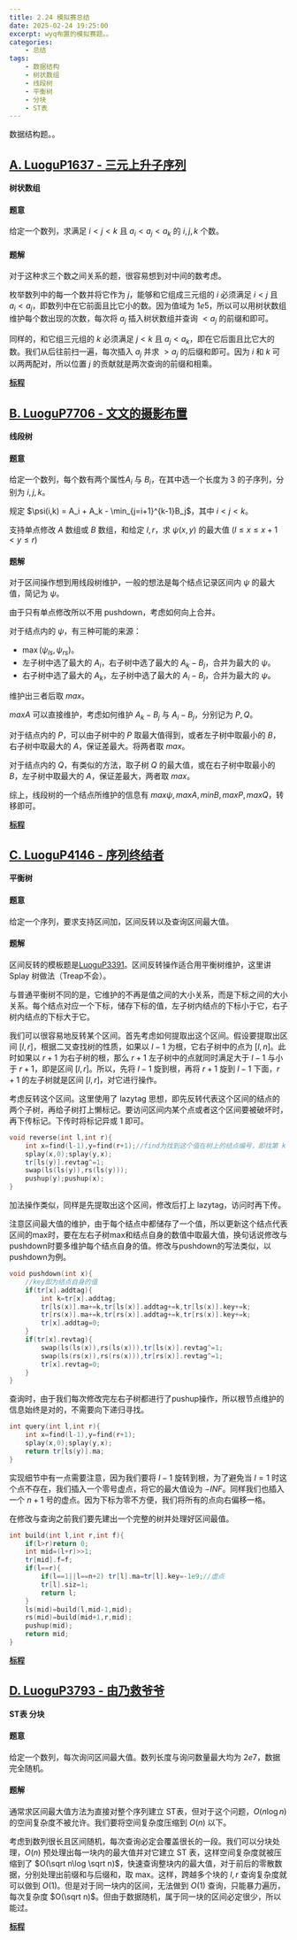 ```yaml
---
title: 2.24 模拟赛总结
date: 2025-02-24 19:25:00
excerpt: wyq布置的模拟赛题。。
categories: 
    - 总结
tags: 
    - 数据结构
    - 树状数组
    - 线段树
    - 平衡树
    - 分块
    - ST表
---
```

数据结构题。。

## [A. LuoguP1637 - 三元上升子序列](https://www.luogu.com.cn/problem/P1637)
**树状数组**
#### 题意
给定一个数列，求满足 $i<j<k$ 且 $a_i<a_j<a_k$ 的 $i,j,k$ 个数。
#### 题解
对于这种求三个数之间关系的题，很容易想到对中间的数考虑。

枚举数列中的每一个数并将它作为 $j$，能够和它组成三元组的 $i$ 必须满足 $i<j$ 且 $a_i<a_j$，即数列中在它前面且比它小的数。因为值域为 $1e5$，所以可以用树状数组维护每个数出现的次数，每次将 $a_j$ 插入树状数组并查询 $<a_j$ 的前缀和即可。

同样的，和它组三元组的 $k$ 必须满足 $j<k$ 且 $a_j<a_k$，即在它后面且比它大的数。我们从后往前扫一遍，每次插入 $a_j$ 并求 $>a_j$ 的后缀和即可。因为 $i$ 和 $k$ 可以两两配对，所以位置 $j$ 的贡献就是两次查询的前缀和相乘。

**[标程](https://yumomeow.github.io/2025/02/24/std/#LuoguP1637)**

## [B. LuoguP7706 - 文文的摄影布置](https://www.luogu.com.cn/problem/P7706)
**线段树**
#### 题意
给定一个数列，每个数有两个属性$A_i$ 与 $B_i$，在其中选一个长度为 $3$ 的子序列，分别为 $i,j,k$。

规定 $\psi(i,k) = A_i + A_k - \min_{j=i+1}^{k-1}B_j$，其中 $i<j<k$。

支持单点修改 $A$ 数组或 $B$ 数组，和给定 $l,r$，求 $\psi(x,y)$ 的最大值 $(l\le x\le x+1<y\le r)$

#### 题解
对于区间操作想到用线段树维护，一般的想法是每个结点记录区间内 $\psi$ 的最大值，简记为 $\psi$。

由于只有单点修改所以不用 pushdown，考虑如何向上合并。

对于结点内的 $\psi$，有三种可能的来源：
- $\max(\psi_{ls},\psi_{rs})$。
- 左子树中选了最大的 $A_i$，右子树中选了最大的 $A_k-B_j$，合并为最大的 $\psi$。
- 右子树中选了最大的 $A_k$，左子树中选了最大的 $A_i-B_j$，合并为最大的 $\psi$。

维护出三者后取 $max$。

$maxA$ 可以直接维护，考虑如何维护 $A_k-B_j$ 与 $A_i-B_j$，分别记为 $P,Q$。

对于结点内的 $P$，可以由子树中的 $P$ 取最大值得到，或者左子树中取最小的 $B$，右子树中取最大的 $A$，保证差最大。将两者取 $max$。

对于结点内的 $Q$，有类似的方法，取子树 $Q$ 的最大值，或在右子树中取最小的 $B$，左子树中取最大的 $A$，保证差最大，两者取 $max$。

综上，线段树的一个结点所维护的信息有 $max\psi,maxA,minB,maxP,maxQ$，转移即可。

**[标程](https://yumomeow.github.io/2025/02/24/std/#LuoguP7706)**

## [C. LuoguP4146 - 序列终结者](https://www.luogu.com.cn/problem/P4146)
**平衡树**
#### 题意
给定一个序列，要求支持区间加，区间反转以及查询区间最大值。
#### 题解
区间反转的模板题是[LuoguP3391](https://www.luogu.com.cn/problem/P3391)。区间反转操作适合用平衡树维护，这里讲 Splay 树做法（Treap不会）。

与普通平衡树不同的是，它维护的不再是值之间的大小关系，而是下标之间的大小关系。每个结点对应一个下标，储存下标的值，左子树内结点的下标小于它，右子树内结点的下标大于它。

我们可以很容易地反转某个区间。首先考虑如何提取出这个区间。假设要提取出区间 $[l,r]$，根据二叉查找树的性质，如果以 $l-1$ 为根，它右子树中的点为 $[l,n]$。此时如果以 $r+1$ 为右子树的根，那么 $r+1$ 左子树中的点就同时满足大于 $l-1$ 与小于 $r+1$，即是区间 $[l,r]$。所以，先将 $l-1$ 旋到根，再将 $r+1$ 旋到 $l-1$ 下面，$r+1$ 的左子树就是区间 $[l,r]$，对它进行操作。

考虑反转这个区间。这里使用了 lazytag 思想，即先反转代表这个区间的结点的两个子树，再给子树打上懒标记。要访问区间内某个点或者这个区间要被破坏时，再下传标记。下传时将标记异或 $1$ 即可。
```cpp
void reverse(int l,int r){
	int x=find(l-1),y=find(r+1);//find为找到这个值在树上的结点编号，即找第 k 小值。
	splay(x,0);splay(y,x);
	tr[ls(y)].revtag^=1;
	swap(ls(ls(y)),rs(ls(y)));
	pushup(y);pushup(x);
}
```

加法操作类似，同样是先提取出这个区间，修改后打上 lazytag，访问时再下传。

注意区间最大值的维护，由于每个结点中都储存了一个值，所以更新这个结点代表区间的max时，要在左右子树max和结点自身的数值中取最大值，换句话说修改与pushdown时要多维护每个结点自身的值。修改与pushdown的写法类似，以pushdown为例。
```cpp
void pushdown(int x){
    //key即为结点自身的值
	if(tr[x].addtag){
		int k=tr[x].addtag;
		tr[ls(x)].ma+=k,tr[ls(x)].addtag+=k,tr[ls(x)].key+=k;
		tr[rs(x)].ma+=k,tr[rs(x)].addtag+=k,tr[rs(x)].key+=k;
		tr[x].addtag=0;
	}
	if(tr[x].revtag){
		swap(ls(ls(x)),rs(ls(x))),tr[ls(x)].revtag^=1;
		swap(ls(rs(x)),rs(rs(x))),tr[rs(x)].revtag^=1;
		tr[x].revtag=0;		
	}
}
```
查询时，由于我们每次修改完左右子树都进行了pushup操作，所以根节点维护的信息始终是对的，不需要向下递归寻找。
```cpp
int query(int l,int r){
	int x=find(l-1),y=find(r+1);
	splay(x,0);splay(y,x);
	return tr[ls(y)].ma;	
}
```
实现细节中有一点需要注意，因为我们要将 $l-1$ 旋转到根，为了避免当 $l=1$ 时这个点不存在，我们插入一个零号虚点，将它的最大值设为 $-INF$。同样我们也插入一个 $n+1$ 号的虚点。因为下标为零不方便，我们将所有的点向右偏移一格。

在修改与查询之前我们要先建出一个完整的树并处理好区间最值。
```cpp
int build(int l,int r,int f){
	if(l>r)return 0;
	int mid=(l+r)>>1;
	tr[mid].f=f;
	if(l==r){
		if(l==1||l==n+2) tr[l].ma=tr[l].key=-1e9;//虚点
		tr[l].siz=1;
		return l;
	}
	ls(mid)=build(l,mid-1,mid);
	rs(mid)=build(mid+1,r,mid);
	pushup(mid);
	return mid;
}
```
**[标程](https://yumomeow.github.io/2025/02/24/std/#LuoguP4146)**

## [D. LuoguP3793 - 由乃救爷爷](https://www.luogu.com.cn/problem/P3793)
**ST表 分块**
#### 题意
给定一个数列，每次询问区间最大值。数列长度与询问数量最大均为 $2e7$，数据完全随机。
#### 题解
通常求区间最大值方法为直接对整个序列建立 ST表，但对于这个问题，$O(n\log n)$ 的空间复杂度不被允许。我们要将空间复杂度压缩到 $O(n)$ 以下。

考虑到数列很长且区间随机，每次查询必定会覆盖很长的一段。我们可以分块处理，$O(n)$ 预处理出每一块内的最大值并对它建立 ST 表，这样空间复杂度就被压缩到了 $O(\sqrt n\log \sqrt n)$，快速查询整块内的最大值，对于前后的零散数据，分别处理出前缀和与后缀和，取 max。这样，跨越多个块的 $l,r$ 查询复杂度就可以做到 $O(1)$。但是对于同一块内的区间，无法做到 $O(1)$ 查询，只能暴力遍历，每次复杂度 $O(\sqrt n)$。但由于数据随机，属于同一块的区间必定很少，所以能过。

**[标程](https://yumomeow.github.io/2025/02/24/std/#LuoguP3793)**